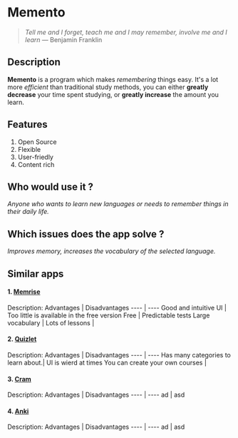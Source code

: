 # Memento
>*Tell me and I forget, teach me and I may remember,
>involve me and I learn* — Benjamin Franklin

## Description
**Memento** is a program which makes *remembering* things easy. It's a lot more *efficient* than traditional study methods, you can either **greatly decrease** your time spent studying, or **greatly increase** the amount you learn.

## Features
1. Open Source
2. Flexible
3. User-friedly
4. Content rich

## Who would use it ?
*Anyone who wants to learn new languages or needs to remember things in their daily life.*

## Which issues does the app solve ?
*Improves memory, increases the vocabulary of the selected language.*
## Similar apps
#### 1. [Memrise](https://www.memrise.com/)
Description: 
Advantages | Disadvantages
---- | ----
Good and intuitive UI | Too little is available in the free version
Free                  | Predictable tests
Large vocabulary      |
Lots of lessons       |
#### 2. [Quizlet](https://quizlet.com/en-gb)
Description:
Advantages | Disadvantages
---- | ----
Has many categories to learn about.| UI is wierd at times
You can create your own courses    |
#### 3. [Cram](https://www.cram.com/)
Description:
Advantages | Disadvantages
---- | ----
ad | asd
#### 4. [Anki](https://apps.ankiweb.net/)
Description:
Advantages | Disadvantages
---- | ----
ad | asd

